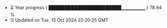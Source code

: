 - ⏳ Year progress { ███████████████████████▁▁▁▁▁▁▁ } 78.94 %
- ⏰ Updated on Tue, 15 Oct 2024 22:20:25 GMT

